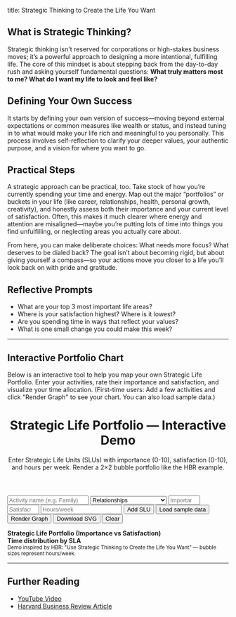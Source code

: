 title: Strategic Thinking to Create the Life You Want

## What is Strategic Thinking?

Strategic thinking isn't reserved for corporations or high-stakes business moves; it’s a powerful approach to designing a more intentional, fulfilling life. The core of this mindset is about stepping back from the day-to-day rush and asking yourself fundamental questions: **What truly matters most to me? What do I want my life to look and feel like?**

## Defining Your Own Success

It starts by defining your own version of success—moving beyond external expectations or common measures like wealth or status, and instead tuning in to what would make your life rich and meaningful to you personally. This process involves self-reflection to clarify your deeper values, your authentic purpose, and a vision for where you want to go.

## Practical Steps

A strategic approach can be practical, too. Take stock of how you’re currently spending your time and energy. Map out the major “portfolios” or buckets in your life (like career, relationships, health, personal growth, creativity), and honestly assess both their importance and your current level of satisfaction. Often, this makes it much clearer where energy and attention are misaligned—maybe you’re putting lots of time into things you find unfulfilling, or neglecting areas you actually care about.

From here, you can make deliberate choices: What needs more focus? What deserves to be dialed back? The goal isn’t about becoming rigid, but about giving yourself a compass—so your actions move you closer to a life you’ll look back on with pride and gratitude.

## Reflective Prompts

- What are your top 3 most important life areas?
- Where is your satisfaction highest? Where is it lowest?
- Are you spending time in ways that reflect your values?
- What is one small change you could make this week?

---

## Interactive Portfolio Chart

Below is an interactive tool to help you map your own Strategic Life Portfolio. Enter your activities, rate their importance and satisfaction, and visualize your time allocation. (First-time users: Add a few activities and click "Render Graph" to see your chart. You can also load sample data.)

<!doctype html>
<html lang="en">
  <head>
    <meta charset="utf-8" />
    <meta name="viewport" content="width=device-width,initial-scale=1" />
    <title>Strategic Life Portfolio — Demo</title>
    <link rel="stylesheet" href="styles.css" />
    <!-- Chart.js UMD build -->
    <script src="https://cdn.jsdelivr.net/npm/chart.js@4.3.0/dist/chart.umd.min.js"></script>
    <script type="module" src="./app.js"></script>
  </head>
  <body>
    <header>
      <h1>Strategic Life Portfolio — Interactive Demo</h1>
      <p>Enter Strategic Life Units (SLUs) with importance (0-10), satisfaction (0-10), and hours per week. Render a 2×2 bubble portfolio like the HBR example.</p>
    </header>
    <main>
      <section class="controls">
        <form id="slu-form">
          <input id="name" placeholder="Activity name (e.g. Family)" required />
          <select id="sla">
            <option value="Relationships">Relationships</option>
            <option value="Body">Body, Mind & Spirituality</option>
            <option value="Community">Community & Society</option>
            <option value="Job">Job, Learning & Finances</option>
            <option value="Interests">Interests & Entertainment</option>
            <option value="Personal">Personal Care</option>
          </select>
          <input id="importance" type="number" min="0" max="10" step="0.1" placeholder="Importance (0-10)" required />
          <input id="satisfaction" type="number" min="0" max="10" step="0.1" placeholder="Satisfaction (0-10)" required />
          <input id="hours" type="number" min="0" step="0.1" placeholder="Hours/week" required />
          <button id="add-slu" type="submit">Add SLU</button>
          <button id="load-sample" type="button">Load sample data</button>
          <div style="display:flex;align-items:center;gap:8px">
          </div>
          <button id="render" type="button">Render Graph</button>
          <button id="download-svg" type="button">Download SVG</button>
          <button id="clear" type="button">Clear</button>
        </form>
        <div id="slu-list" class="slu-list" aria-live="polite"></div>
      </section>
      <section class="charts">
        <div class="chart-card">
          <b>Strategic Life Portfolio (Importance vs Satisfaction)</b>
          <canvas id="portfolioChart" width="800" height="600"></canvas>
        </div>
        <div class="chart-card">
          <b>Time distribution by SLA</b>
          <canvas id="timePie" width="400" height="300"></canvas>
        </div>
      </section>
    </main>
    <footer>
        <small>Demo inspired by HBR: "Use Strategic Thinking to Create the Life You Want" — bubble sizes represent hours/week.</small>
      </footer>
  </body>
</html>


---

## Further Reading

- [YouTube Video](https://www.youtube.com/watch?v=dbiNhAZlXZk)
- [Harvard Business Review Article](https://hbr.org/2023/12/use-strategic-thinking-to-create-the-life-you-want)

